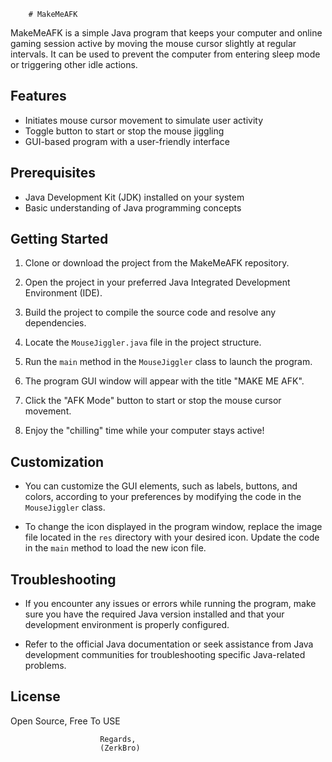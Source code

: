 		# MakeMeAFK

MakeMeAFK is a simple Java program that keeps your computer and online gaming session active by moving the mouse cursor slightly at regular intervals. It can be used to prevent the computer from entering sleep mode or triggering other idle actions.

## Features

- Initiates mouse cursor movement to simulate user activity
- Toggle button to start or stop the mouse jiggling
- GUI-based program with a user-friendly interface

## Prerequisites

- Java Development Kit (JDK) installed on your system
- Basic understanding of Java programming concepts

## Getting Started

1. Clone or download the project from the MakeMeAFK repository.

2. Open the project in your preferred Java Integrated Development Environment (IDE).

3. Build the project to compile the source code and resolve any dependencies.

4. Locate the `MouseJiggler.java` file in the project structure.

5. Run the `main` method in the `MouseJiggler` class to launch the program.

6. The program GUI window will appear with the title "MAKE ME AFK".

7. Click the "AFK Mode" button to start or stop the mouse cursor movement.

8. Enjoy the "chilling" time while your computer stays active!


## Customization

- You can customize the GUI elements, such as labels, buttons, and colors, according to your preferences by modifying the code in the `MouseJiggler` class.

- To change the icon displayed in the program window, replace the image file located in the `res` directory with your desired icon. Update the code in the `main` method to load the new icon file.

## Troubleshooting

- If you encounter any issues or errors while running the program, make sure you have the required Java version installed and that your development environment is properly configured.

- Refer to the official Java documentation or seek assistance from Java development communities for troubleshooting specific Java-related problems.

## License

Open Source, Free To USE

						Regards,
						(ZerkBro)



